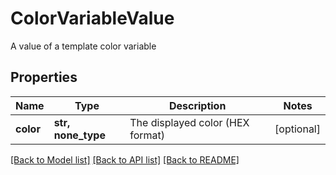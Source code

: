 # ColorVariableValue

A value of a template color variable

## Properties
Name | Type | Description | Notes
------------ | ------------- | ------------- | -------------
**color** | **str, none_type** | The displayed color (HEX format) | [optional] 

[[Back to Model list]](../README.md#documentation-for-models) [[Back to API list]](../README.md#documentation-for-api-endpoints) [[Back to README]](../README.md)


